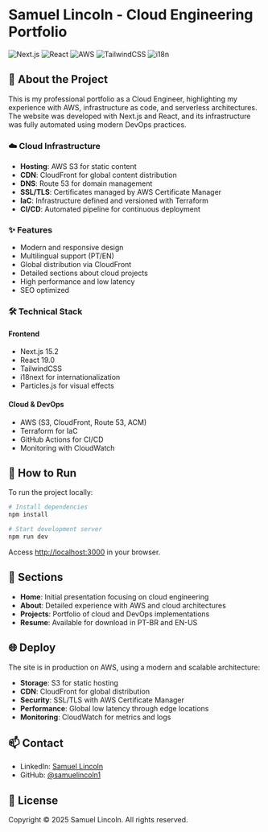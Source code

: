 # Samuel Lincoln - Cloud Engineering Portfolio

![Next.js](https://img.shields.io/badge/Next.js-000000?style=for-the-badge&logo=next.js&logoColor=white)
![React](https://img.shields.io/badge/React-61DAFB?style=for-the-badge&logo=react&logoColor=black)
![AWS](https://img.shields.io/badge/AWS-232F3E?style=for-the-badge&logo=amazon-aws&logoColor=white)
![TailwindCSS](https://img.shields.io/badge/Tailwind_CSS-38B2AC?style=for-the-badge&logo=tailwind-css&logoColor=white)
![i18n](https://img.shields.io/badge/i18n-26A69A?style=for-the-badge&logo=i18next&logoColor=white)

## 🚀 About the Project

This is my professional portfolio as a Cloud Engineer, highlighting my experience with AWS, infrastructure as code, and serverless architectures. The website was developed with Next.js and React, and its infrastructure was fully automated using modern DevOps practices.

### ☁️ Cloud Infrastructure

- **Hosting**: AWS S3 for static content
- **CDN**: CloudFront for global content distribution
- **DNS**: Route 53 for domain management
- **SSL/TLS**: Certificates managed by AWS Certificate Manager
- **IaC**: Infrastructure defined and versioned with Terraform
- **CI/CD**: Automated pipeline for continuous deployment

### ✨ Features

- Modern and responsive design
- Multilingual support (PT/EN)
- Global distribution via CloudFront
- Detailed sections about cloud projects
- High performance and low latency
- SEO optimized

### 🛠️ Technical Stack

#### Frontend
- Next.js 15.2
- React 19.0
- TailwindCSS
- i18next for internationalization
- Particles.js for visual effects

#### Cloud & DevOps
- AWS (S3, CloudFront, Route 53, ACM)
- Terraform for IaC
- GitHub Actions for CI/CD
- Monitoring with CloudWatch

## 🚀 How to Run

To run the project locally:

```bash
# Install dependencies
npm install

# Start development server
npm run dev
```

Access [http://localhost:3000](http://localhost:3000) in your browser.

## 📱 Sections

- **Home**: Initial presentation focusing on cloud engineering
- **About**: Detailed experience with AWS and cloud architectures
- **Projects**: Portfolio of cloud and DevOps implementations
- **Resume**: Available for download in PT-BR and EN-US

## 🌐 Deploy

The site is in production on AWS, using a modern and scalable architecture:

- **Storage**: S3 for static hosting
- **CDN**: CloudFront for global distribution
- **Security**: SSL/TLS with AWS Certificate Manager
- **Performance**: Global low latency through edge locations
- **Monitoring**: CloudWatch for metrics and logs

## 📫 Contact

- LinkedIn: [Samuel Lincoln](https://www.linkedin.com/in/samuel-gomes-213429209/)
- GitHub: [@samuelincoln1](https://github.com/samuelincoln1)

## 📝 License

Copyright © 2025 Samuel Lincoln. All rights reserved.
